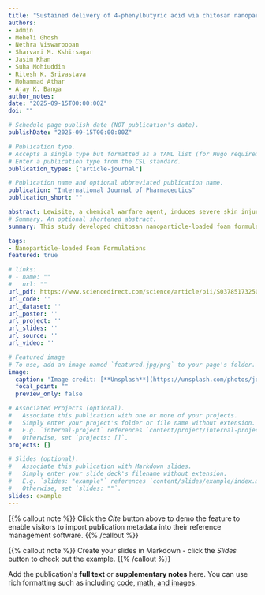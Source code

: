 ```yaml
---
title: "Sustained delivery of 4-phenylbutyric acid via chitosan nanoparticles in foam for decontamination and treatment of lewisite-mediated skin injury"
authors:
- admin
- Meheli Ghosh
- Nethra Viswaroopan
- Sharvari M. Kshirsagar
- Jasim Khan
- Suha Mohiuddin
- Ritesh K. Srivastava
- Mohammad Athar 
- Ajay K. Banga
author_notes:
date: "2025-09-15T00:00:00Z"
doi: ""

# Schedule page publish date (NOT publication's date).
publishDate: "2025-09-15T00:00:00Z"

# Publication type.
# Accepts a single type but formatted as a YAML list (for Hugo requirements).
# Enter a publication type from the CSL standard.
publication_types: ["article-journal"]

# Publication name and optional abbreviated publication name.
publication: "International Journal of Pharmaceutics"
publication_short: ""

abstract: Lewisite, a chemical warfare agent, induces severe skin injury by oxidative stress and endoplasmic reticulum (ER) dysfunction, necessitating innovative antidote strategies. This study developed chitosan nanoparticle-loaded foam formulations for rapid skin decontamination and sustained topical delivery of 4-phenylbutyric acid (4-PBA), an ER stress-reducing chaperone. Nanoparticles were synthesized via ionic gelation using low (LMW) and medium molecular weight (MMW) chitosan. The optimized formulations, N31 (LMW) and N35 (MMW), achieved drug loadings of 5.04 % and 10.09 % w/w, particle sizes of 141.88 +/ 26.31 nm and 176.10 +/ 36.97 nm, monodisperse distributions (PDI < 0.3), high entrapment efficiency (>93 %) and good stability with zeta potential of −16.67 mV and −19.37 mV, respectively. 
# Summary. An optional shortened abstract.
summary: This study developed chitosan nanoparticle-loaded foam formulations for rapid decontamination and sustained 4-PBA delivery to treat Lewisite-induced skin injury. Optimized nanoparticles (N35) showed high stability, reduced drug permeation, and effective skin retention. In vivo, the N35 + NAC formulation significantly protected against arsenical-induced injury and inflammation, demonstrating strong therapeutic potential and translational feasibility for chemical burn treatment.

tags:
- Nanoparticle-loaded Foam Formulations
featured: true

# links:
# - name: ""
#   url: ""
url_pdf: https://www.sciencedirect.com/science/article/pii/S0378517325007653
url_code: ''
url_dataset: ''
url_poster: ''
url_project: ''
url_slides: ''
url_source: ''
url_video: ''

# Featured image
# To use, add an image named `featured.jpg/png` to your page's folder. 
image:
  caption: 'Image credit: [**Unsplash**](https://unsplash.com/photos/jdD8gXaTZsc)'
  focal_point: ""
  preview_only: false

# Associated Projects (optional).
#   Associate this publication with one or more of your projects.
#   Simply enter your project's folder or file name without extension.
#   E.g. `internal-project` references `content/project/internal-project/index.md`.
#   Otherwise, set `projects: []`.
projects: []

# Slides (optional).
#   Associate this publication with Markdown slides.
#   Simply enter your slide deck's filename without extension.
#   E.g. `slides: "example"` references `content/slides/example/index.md`.
#   Otherwise, set `slides: ""`.
slides: example
---
```


{{% callout note %}}
Click the *Cite* button above to demo the feature to enable visitors to import publication metadata into their reference management software.
{{% /callout %}}

{{% callout note %}}
Create your slides in Markdown - click the *Slides* button to check out the example.
{{% /callout %}}

Add the publication's **full text** or **supplementary notes** here. You can use rich formatting such as including [code, math, and images](https://docs.hugoblox.com/content/writing-markdown-latex/).
